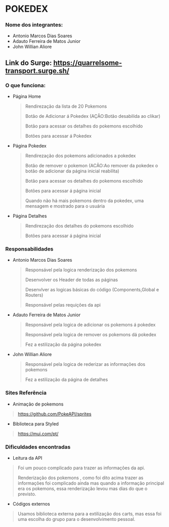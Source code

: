 # POKEDEX

### Nome dos integrantes: 

* Antonio Marcos Dias Soares
* Adauto Ferreira de Matos Junior
* John Willian Aliore

## Link do Surge: https://quarrelsome-transport.surge.sh/

### O que funciona:
- Página Home 

  > Rendirezação da lista de 20 Pokemons
  >
  > Botão de Adicionar á Pokedex (AÇÂO:Botão desabilida ao clikar)
  >
  > Botão para acessar os detalhes do pokemons escolhido
  >
  > Botões para acessar á Pokedex

 
- Página Pokedex 
 
  > Rendirezação dos pokemons adicionados a pokedex
  >
  > Botão de remover o pokemon  (ACÃO:Ao remover da pokedex o botão de adicionar da página inicial reabilita)
  >
  > Botão para acessar os detalhes do pokemons escolhido
  >
  > Botões para acessar á página inicial
  >
  > Quando não há mais pokemons dentro da pokedex, uma mensagem e mostrado para o usuária


- Página Detalhes 
  

  > Rendirezação dos detalhes do pokemons escolhido
  >
  > Botões para acessar á página inicial

### Responsabilidades 

* Antonio Marcos Dias Soares

  > Responsável pela logica renderização dos pokemons
  >
  > Desenvolver os Header de todas as páginas 
  >
  > Desenvlver as logicas básicas do código (Components,Global e Routers)
  >
  > Responsável pelas requições da api
  

* Adauto Ferreira de Matos Junior

  > Responsável pela logica de adicionar os pokemons á pokedex
  >
  > Responsável pela logica de remover os pokemons dá pokedex
  >
  > Fez a estilização da página pokedex 

* John Willian Aliore
  
  > Responsável pela logica de rederizar as informações dos pokemons 
  >
  > Fez a estilização da página de detalhes 

 

### Sites Referência 

- Animação de pokemons 

 > https://github.com/PokeAPI/sprites

- Biblioteca para Styled 

 > https://mui.com/pt/


### Dificuldades encontradas 

- Leitura da API

 > Foi um pouco complicado para trazer as informações da api.
 >
 > Renderização dos pokemons , como foi dito acima trazer as informações foi complicado ainda mas quando a informação
 principal era os pokemons, essa renderização levou mas dias do que o previsto.
 >
 
- Códigos externos 

 > Usamos biblioteca externa para a extilização dos carts, mas essa foi uma escolha do grupo para o desenvolvimento pessoal.
 >
 
